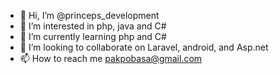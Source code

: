 - 👋 Hi, I’m @princeps_development
- 👀 I’m interested in php, java and C#
- 🌱 I’m currently learning php and C#
- 💞️ I’m looking to collaborate on Laravel, android, and Asp.net
- 📫 How to reach me pakpobasa@gmail.com

<!---
princeps911/princeps911 is a ✨ special ✨ repository because its `README.md` (this file) appears on your GitHub profile.
You can click the Preview link to take a look at your changes.
--->
